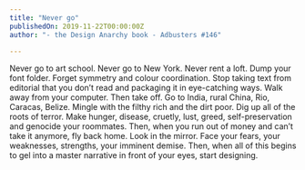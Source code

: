 ```yaml
---
title: "Never go"
publishedOn: 2019-11-22T00:00:00Z
author: "- the Design Anarchy book - Adbusters #146"

---
```


Never go to art school. Never go to New York. Never rent a loft. Dump your font folder. Forget symmetry and colour coordination. Stop taking text from editorial that you don’t read and packaging it in eye-catching ways. Walk away from your computer. Then take off. Go to India, rural China, Rio, Caracas, Belize. Mingle with the filthy rich and the dirt poor. Dig up all of the roots of terror. Make hunger, disease, cruetly, lust, greed, self-preservation and genocide your roommates. Then, when you run out of money and can’t take it anymore, fly back home. Look in the mirror. Face your fears, your weaknesses, strengths, your imminent demise. Then, when all of this begins to gel into a master narrative in front of your eyes, start designing.

 

‍